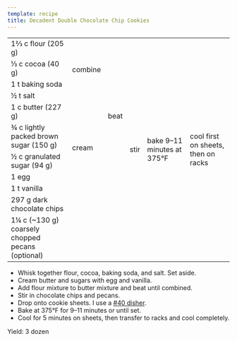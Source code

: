 ```yaml
---
template: recipe
title: Decadent Double Chocolate Chip Cookies
---
```

<table>
  <tr>
    <td>1&frac23; c flour (205 g)</td>
    <td rowspan="4">combine</td>
    <td rowspan="9">beat</td>
    <td rowspan="11">stir</td>
    <td rowspan="11">bake 9&ndash;11 minutes at 375&deg;F</td>
    <td rowspan="11">cool first on sheets, then on racks</td>
  </tr>
  <tr>
    <td>&frac13; c cocoa (40 g)</td>
  </tr>
  <tr>
    <td>1 t baking soda</td>
  </tr>
  <tr>
    <td>&frac12; t salt</td>
  </tr>
  <tr>
    <td>1 c butter (227 g)</td>
    <td rowspan="5">cream</td>
  </tr>
  <tr>
    <td>&frac34; c lightly packed brown sugar (150 g)</td>
  </tr>
  <tr>
    <td>&frac12; c granulated sugar (94 g)</td>
  </tr>
  <tr>
    <td>1 egg</td>
  </tr>
  <tr>
    <td>1 t vanilla</td>
  </tr>
  <tr>
    <td>297 g dark chocolate chips</td>
    <td rowspan="2" colspan="2" class="righthide">&nbsp;</td>
  </tr>
  <tr>
    <td>1&frac14; c (~130 g) coarsely chopped pecans (optional)</td>
  </tr>
</table>

* Whisk together flour, cocoa, baking soda, and salt. Set aside.
* Cream butter and sugars with egg and vanilla.
* Add flour mixture to butter mixture and beat until combined.
* Stir in chocolate chips and pecans.
* Drop onto cookie sheets. I use a [#40 disher](http://www.bakersbrigade.com/cookie-scoop-sizes-explained/).
* Bake at 375&deg;F for 9&ndash;11 minutes or until set.
* Cool for 5 minutes on sheets, then transfer to racks and cool completely.
<p>Yield: 3 dozen</p>
